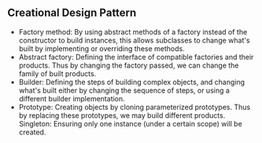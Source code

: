 ## Creational Design Pattern

* Factory method: By using abstract methods of a factory instead of the constructor
  to build instances, this allows subclasses to change what's built by implementing
  or overriding these methods.
* Abstract factory: Defining the interface of compatible factories and their products.
  Thus by changing the factory passed, we can change the family of built products.
* Builder: Defining the steps of building complex objects, and changing what's built
  either by changing the sequence of steps, or using a different builder
  implementation.
* Prototype: Creating objects by cloning parameterized prototypes. Thus by
  replacing these prototypes, we may build different products.
  Singleton: Ensuring only one instance (under a certain scope) will be created.
